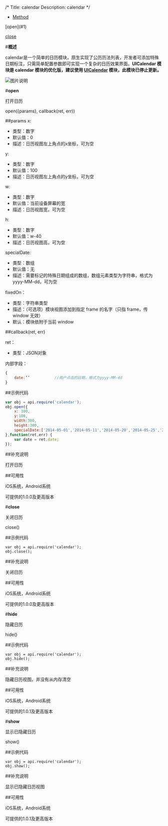 /*
Title: calendar
Description: calendar
*/

<ul id="tab" class="clearfix">
	<li class="active"><a href="#method-content">Method</a></li>
</ul>
<div id="method-content">

<div class="outline">
[open](#1)

[close](#2)
</div>

#**概述**

calendar是一个简单的日历模块，原生实现了公历历法列表，开发者可添加特殊日期标注，只需简单配置参数即可实现一个复杂的日历效果界面。**UICalendar 模块是 calendar 模块的优化版，建议使用  [UICalendar](http://docs.apicloud.com/端API/界面布局/UICalendar) 模块，此模块已停止更新。**

![图片说明](/img/docImage/calendar.jpg)

#**open**<div id="1"></div>

打开日历

open({params}, callback(ret, err))

##params
x:

- 类型：数字
- 默认值：0
- 描述：日历视图左上角点的x坐标，可为空

y:

- 类型：数字
- 默认值：100
- 描述：日历视图左上角点的y坐标，可为空

w:

- 类型：数字
- 默认值：当前设备屏幕的宽
- 描述：日历视图宽，可为空

h:

- 类型：数字
- 默认值：w-40
- 描述：日历视图高，可为空

specialDate:

- 类型：数组
- 默认值：无
- 描述：需要标记的特殊日期组成的数组，数组元素类型为字符串，格式为yyyy-MM-dd，可为空

fixedOn：

- 类型：字符串类型
- 描述：（可选项）模块视图添加到指定 frame 的名字（只指 frame，传 window 无效）
- 默认：模块依附于当前 window

##callback(ret, err)

ret：

- 类型：JSON对象

内部字段：

```js
{
    date:’’           //用户点击的日期，格式为yyyy-MM-dd
}
```

##示例代码

```js
var obj = api.require('calendar');
obj.open({
	x: 100,
	y:100,
	width:300,
	height:300,
    specialDate:['2014-05-01','2014-05-11','2014-05-20','2014-05-25','2014-05-31']
},function(ret,err) {
    var date = ret.date;
});
```

##补充说明

打开日历

##可用性

iOS系统，Android系统

可提供的1.0.0及更高版本

#**close**<div id="2"></div>

关闭日历

close()

##示例代码

    var obj = api.require('calendar');
    obj.close();

##补充说明

关闭日历

##可用性

iOS系统，Android系统

可提供的1.0.0及更高版本

#**hide**<div id="3"></div>

隐藏日历

hide()

##示例代码

    var obj = api.require('calendar');
    obj.hide();

##补充说明

隐藏日历视图，并没有从内存清空

##可用性

iOS系统，Android系统

可提供的1.0.1及更高版本

#**show**<div id="4"></div>

显示已隐藏日历

show()

##示例代码

    var obj = api.require('calendar');
    obj.show();

##补充说明

显示已隐藏日历视图

##可用性

iOS系统，Android系统

可提供的1.0.1及更高版本
